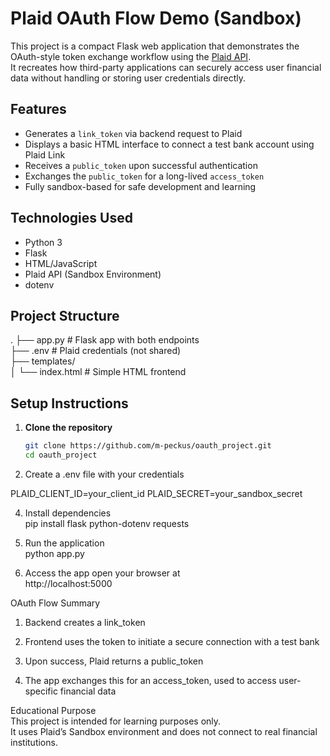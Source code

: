 # Plaid OAuth Flow Demo (Sandbox)

This project is a compact Flask web application that demonstrates the OAuth-style token exchange workflow using the [Plaid API](https://plaid.com/).   
It recreates how third-party applications can securely access user financial data without handling or storing user credentials directly.

## Features

- Generates a `link_token` via backend request to Plaid
- Displays a basic HTML interface to connect a test bank account using Plaid Link
- Receives a `public_token` upon successful authentication
- Exchanges the `public_token` for a long-lived `access_token`
- Fully sandbox-based for safe development and learning

## Technologies Used

- Python 3
- Flask
- HTML/JavaScript
- Plaid API (Sandbox Environment)
- dotenv

## Project Structure

. 
├── app.py # Flask app with both endpoints   
├── .env   # Plaid credentials (not shared)   
├── templates/   
│   └── index.html # Simple HTML frontend  

## Setup Instructions

1. **Clone the repository**
   ```bash
   git clone https://github.com/m-peckus/oauth_project.git
   cd oauth_project

2. Create a .env file with your credentials

PLAID_CLIENT_ID=your_client_id
PLAID_SECRET=your_sandbox_secret

4. Install dependencies  
pip install flask python-dotenv requests

4. Run the application  
python app.py

5. Access the app open your browser at  
   http://localhost:5000

OAuth Flow Summary

1. Backend creates a link_token

2. Frontend uses the token to initiate a secure connection with a test bank

3. Upon success, Plaid returns a public_token

4. The app exchanges this for an access_token, used to access user-specific financial data


Educational Purpose  
This project is intended for learning purposes only.   
It uses Plaid’s Sandbox environment and does not connect to real financial institutions.





